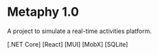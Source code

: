 # Metaphy 1.0
A project to simulate a real-time activities platform.

[.NET Core] [React] [MUI] [MobX] [SQLite]
